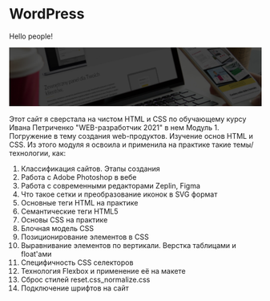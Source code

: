 # WordPress

Hello people!

![WordPress](https://github.com/Sati-prog/02_2_Word_press/blob/main/src/img/bg/second_bg.png)

Этот сайт я сверстала на чистом HTML и CSS по обучающему курсу Ивана Петриченко "WEB-разработчик 2021" в нем
Модуль 1. Погружение в тему создания web-продуктов. Изучение основ HTML и CSS. Из этого модуля я освоила и применила на практике
такие темы/технологии, как:

1) Классификация сайтов. Этапы создания
2) Работа с Adobe Photoshop в вебе
3) Работа с современными редакторами Zeplin, Figma
4) Что такое сетки и преобразование иконок в SVG формат
5) Основные теги HTML на практике
6) Семантические теги HTML5
7) Основы CSS на практике
8) Блочная модель CSS
9) Позиционирование элементов в CSS
10) Выравнивание элементов по вертикали. Верстка таблицами и float'ами
11) Специфичность CSS селекторов
12) Технология Flexbox и применение её на макете
13) Сброс стилей reset.css_normalize.css
14) Подключение шрифтов на сайт
